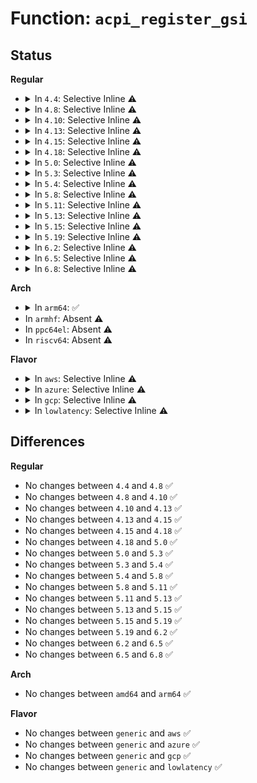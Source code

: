 # Function: <code>acpi_register_gsi</code>

## Status
<b>Regular</b>
<ul>
<li>
<details>
<summary>In <code>4.4</code>: Selective Inline ⚠️</summary>

```c
int acpi_register_gsi(struct device *dev, u32 gsi, int trigger, int polarity);
```

**Collision:** Unique Global

**Inline:** Selective

**Transformation:** False

**Instances:**

```
In arch/x86/kernel/acpi/boot.c (ffffffff8104f4b0)
Location: arch/x86/kernel/acpi/boot.c:672
Inline: True
Direct callers:
  - drivers/acpi/pci_irq.c:acpi_pci_irq_enable
  - drivers/char/hpet.c:hpet_resources
  - drivers/char/hpet.c:hpet_open
```
**Symbols:**

```
ffffffff8104f4b0-ffffffff8104f4c1: acpi_register_gsi (STB_GLOBAL)
```
</details>
</li>
<li>
<details>
<summary>In <code>4.8</code>: Selective Inline ⚠️</summary>

```c
int acpi_register_gsi(struct device *dev, u32 gsi, int trigger, int polarity);
```

**Collision:** Unique Global

**Inline:** Selective

**Transformation:** False

**Instances:**

```
In arch/x86/kernel/acpi/boot.c (ffffffff8104f600)
Location: arch/x86/kernel/acpi/boot.c:679
Inline: True
Direct callers:
  - drivers/acpi/pci_irq.c:acpi_pci_irq_enable
  - drivers/char/hpet.c:hpet_resources
  - drivers/char/hpet.c:hpet_open
```
**Symbols:**

```
ffffffff8104f600-ffffffff8104f611: acpi_register_gsi (STB_GLOBAL)
```
</details>
</li>
<li>
<details>
<summary>In <code>4.10</code>: Selective Inline ⚠️</summary>

```c
int acpi_register_gsi(struct device *dev, u32 gsi, int trigger, int polarity);
```

**Collision:** Unique Global

**Inline:** Selective

**Transformation:** False

**Instances:**

```
In arch/x86/kernel/acpi/boot.c (ffffffff81051e00)
Location: arch/x86/kernel/acpi/boot.c:683
Inline: True
Direct callers:
  - drivers/acpi/pci_irq.c:acpi_pci_irq_enable
  - drivers/char/hpet.c:hpet_resources
  - drivers/char/hpet.c:hpet_open
  - drivers/mailbox/pcc.c:acpi_pcc_probe
```
**Symbols:**

```
ffffffff81051e00-ffffffff81051e11: acpi_register_gsi (STB_GLOBAL)
```
</details>
</li>
<li>
<details>
<summary>In <code>4.13</code>: Selective Inline ⚠️</summary>

```c
int acpi_register_gsi(struct device *dev, u32 gsi, int trigger, int polarity);
```

**Collision:** Unique Global

**Inline:** Selective

**Transformation:** False

**Instances:**

```
In arch/x86/kernel/acpi/boot.c (ffffffff81051920)
Location: arch/x86/kernel/acpi/boot.c:698
Inline: True
Direct callers:
  - drivers/acpi/pci_irq.c:acpi_pci_irq_enable
  - drivers/char/hpet.c:hpet_open
```
**Symbols:**

```
ffffffff81051920-ffffffff81051931: acpi_register_gsi (STB_GLOBAL)
```
</details>
</li>
<li>
<details>
<summary>In <code>4.15</code>: Selective Inline ⚠️</summary>

```c
int acpi_register_gsi(struct device *dev, u32 gsi, int trigger, int polarity);
```

**Collision:** Unique Global

**Inline:** Selective

**Transformation:** False

**Instances:**

```
In arch/x86/kernel/acpi/boot.c (ffffffff81055590)
Location: arch/x86/kernel/acpi/boot.c:716
Inline: True
Direct callers:
  - drivers/acpi/pci_irq.c:acpi_pci_irq_enable
  - drivers/char/hpet.c:hpet_open
```
**Symbols:**

```
ffffffff81055590-ffffffff810555a7: acpi_register_gsi (STB_GLOBAL)
```
</details>
</li>
<li>
<details>
<summary>In <code>4.18</code>: Selective Inline ⚠️</summary>

```c
int acpi_register_gsi(struct device *dev, u32 gsi, int trigger, int polarity);
```

**Collision:** Unique Global

**Inline:** Selective

**Transformation:** False

**Instances:**

```
In arch/x86/kernel/acpi/boot.c (ffffffff81058420)
Location: arch/x86/kernel/acpi/boot.c:722
Inline: True
Direct callers:
  - drivers/acpi/pci_irq.c:acpi_pci_irq_enable
  - drivers/char/hpet.c:hpet_open
  - drivers/mailbox/pcc.c:acpi_pcc_probe
```
**Symbols:**

```
ffffffff81058420-ffffffff81058437: acpi_register_gsi (STB_GLOBAL)
```
</details>
</li>
<li>
<details>
<summary>In <code>5.0</code>: Selective Inline ⚠️</summary>

```c
int acpi_register_gsi(struct device *dev, u32 gsi, int trigger, int polarity);
```

**Collision:** Unique Global

**Inline:** Selective

**Transformation:** False

**Instances:**

```
In arch/x86/kernel/acpi/boot.c (ffffffff8105e040)
Location: arch/x86/kernel/acpi/boot.c:723
Inline: True
Direct callers:
  - drivers/acpi/pci_irq.c:acpi_pci_irq_enable
  - drivers/acpi/pci_irq.c:acpi_pci_irq_enable
  - drivers/char/hpet.c:hpet_open
  - drivers/mailbox/pcc.c:acpi_pcc_probe
```
**Symbols:**

```
ffffffff8105e040-ffffffff8105e057: acpi_register_gsi (STB_GLOBAL)
```
</details>
</li>
<li>
<details>
<summary>In <code>5.3</code>: Selective Inline ⚠️</summary>

```c
int acpi_register_gsi(struct device *dev, u32 gsi, int trigger, int polarity);
```

**Collision:** Unique Global

**Inline:** Selective

**Transformation:** False

**Instances:**

```
In arch/x86/kernel/acpi/boot.c (ffffffff81061450)
Location: arch/x86/kernel/acpi/boot.c:706
Inline: True
Direct callers:
  - drivers/acpi/pci_irq.c:acpi_pci_irq_enable
  - drivers/acpi/pci_irq.c:acpi_pci_irq_enable
  - drivers/char/hpet.c:hpet_open
  - drivers/mailbox/pcc.c:acpi_pcc_probe
```
**Symbols:**

```
ffffffff81061450-ffffffff81061467: acpi_register_gsi (STB_GLOBAL)
```
</details>
</li>
<li>
<details>
<summary>In <code>5.4</code>: Selective Inline ⚠️</summary>

```c
int acpi_register_gsi(struct device *dev, u32 gsi, int trigger, int polarity);
```

**Collision:** Unique Global

**Inline:** Selective

**Transformation:** False

**Instances:**

```
In arch/x86/kernel/acpi/boot.c (ffffffff81061ce0)
Location: arch/x86/kernel/acpi/boot.c:706
Inline: True
Direct callers:
  - drivers/acpi/pci_irq.c:acpi_pci_irq_enable
  - drivers/acpi/pci_irq.c:acpi_pci_irq_enable
  - drivers/char/hpet.c:hpet_open
  - drivers/mailbox/pcc.c:acpi_pcc_probe
```
**Symbols:**

```
ffffffff81061ce0-ffffffff81061cf7: acpi_register_gsi (STB_GLOBAL)
```
</details>
</li>
<li>
<details>
<summary>In <code>5.8</code>: Selective Inline ⚠️</summary>

```c
int acpi_register_gsi(struct device *dev, u32 gsi, int trigger, int polarity);
```

**Collision:** Unique Global

**Inline:** Selective

**Transformation:** False

**Instances:**

```
In arch/x86/kernel/acpi/boot.c (ffffffff81067c80)
Location: arch/x86/kernel/acpi/boot.c:707
Inline: True
Direct callers:
  - drivers/acpi/pci_irq.c:acpi_pci_irq_enable
  - drivers/acpi/pci_irq.c:acpi_pci_irq_enable
  - drivers/char/hpet.c:hpet_resources
  - drivers/char/hpet.c:hpet_timer_set_irq
  - drivers/mailbox/pcc.c:pcc_parse_subspace_irq
```
**Symbols:**

```
ffffffff81067c80-ffffffff81067c97: acpi_register_gsi (STB_GLOBAL)
```
</details>
</li>
<li>
<details>
<summary>In <code>5.11</code>: Selective Inline ⚠️</summary>

```c
int acpi_register_gsi(struct device *dev, u32 gsi, int trigger, int polarity);
```

**Collision:** Unique Global

**Inline:** Selective

**Transformation:** False

**Instances:**

```
In arch/x86/kernel/acpi/boot.c (ffffffff81069980)
Location: arch/x86/kernel/acpi/boot.c:707
Inline: True
Direct callers:
  - drivers/acpi/pci_irq.c:acpi_pci_irq_enable
  - drivers/acpi/pci_irq.c:acpi_pci_irq_enable
  - drivers/char/hpet.c:hpet_resources
  - drivers/char/hpet.c:hpet_timer_set_irq
  - drivers/mailbox/pcc.c:pcc_parse_subspace_irq
```
**Symbols:**

```
ffffffff81069980-ffffffff81069997: acpi_register_gsi (STB_GLOBAL)
```
</details>
</li>
<li>
<details>
<summary>In <code>5.13</code>: Selective Inline ⚠️</summary>

```c
int acpi_register_gsi(struct device *dev, u32 gsi, int trigger, int polarity);
```

**Collision:** Unique Global

**Inline:** Selective

**Transformation:** False

**Instances:**

```
In arch/x86/kernel/acpi/boot.c (ffffffff8106a460)
Location: arch/x86/kernel/acpi/boot.c:707
Inline: True
Direct callers:
  - drivers/acpi/pci_irq.c:acpi_pci_irq_enable
  - drivers/acpi/pci_irq.c:acpi_pci_irq_enable
  - drivers/char/hpet.c:hpet_resources
  - drivers/char/hpet.c:hpet_timer_set_irq
  - drivers/mailbox/pcc.c:acpi_pcc_probe
```
**Symbols:**

```
ffffffff8106a460-ffffffff8106a477: acpi_register_gsi (STB_GLOBAL)
```
</details>
</li>
<li>
<details>
<summary>In <code>5.15</code>: Selective Inline ⚠️</summary>

```c
int acpi_register_gsi(struct device *dev, u32 gsi, int trigger, int polarity);
```

**Collision:** Unique Global

**Inline:** Selective

**Transformation:** False

**Instances:**

```
In arch/x86/kernel/acpi/boot.c (ffffffff81074ca0)
Location: arch/x86/kernel/acpi/boot.c:705
Inline: True
Direct callers:
  - drivers/acpi/pci_irq.c:acpi_pci_irq_enable
  - drivers/acpi/pci_irq.c:acpi_pci_irq_enable
  - drivers/dma/acpi-dma.c:acpi_dma_parse_resource_group
  - drivers/char/hpet.c:hpet_resources
  - drivers/char/hpet.c:hpet_timer_set_irq
  - drivers/clocksource/hyperv_timer.c:hv_stimer_alloc
  - drivers/mailbox/pcc.c:acpi_pcc_probe
```
**Symbols:**

```
ffffffff81074ca0-ffffffff81074cb7: acpi_register_gsi (STB_GLOBAL)
```
</details>
</li>
<li>
<details>
<summary>In <code>5.19</code>: Selective Inline ⚠️</summary>

```c
int acpi_register_gsi(struct device *dev, u32 gsi, int trigger, int polarity);
```

**Collision:** Unique Global

**Inline:** Selective

**Transformation:** False

**Instances:**

```
In arch/x86/kernel/acpi/boot.c (ffffffff810836de)
Location: arch/x86/kernel/acpi/boot.c:773
Inline: True
Inline callers:
  - arch/x86/kernel/acpi/boot.c:acpi_gsi_to_irq
Direct callers:
  - drivers/acpi/resource.c:acpi_dev_get_irqresource
  - drivers/acpi/pci_irq.c:acpi_pci_irq_enable
  - drivers/acpi/pci_irq.c:acpi_pci_irq_enable
  - drivers/dma/acpi-dma.c:acpi_dma_parse_resource_group
  - drivers/char/hpet.c:hpet_resources
  - drivers/char/hpet.c:hpet_timer_set_irq
  - drivers/clocksource/hyperv_timer.c:hv_stimer_alloc
  - drivers/mailbox/pcc.c:pcc_mbox_probe
```
**Symbols:**

```
ffffffff810835e0-ffffffff81083603: acpi_register_gsi (STB_GLOBAL)
```
</details>
</li>
<li>
<details>
<summary>In <code>6.2</code>: Selective Inline ⚠️</summary>

```c
int acpi_register_gsi(struct device *dev, u32 gsi, int trigger, int polarity);
```

**Collision:** Unique Global

**Inline:** Selective

**Transformation:** False

**Instances:**

```
In arch/x86/kernel/acpi/boot.c (ffffffff8109641e)
Location: arch/x86/kernel/acpi/boot.c:786
Inline: True
Inline callers:
  - arch/x86/kernel/acpi/boot.c:acpi_gsi_to_irq
Direct callers:
  - drivers/acpi/resource.c:acpi_dev_get_irqresource
  - drivers/acpi/pci_irq.c:acpi_pci_irq_enable
  - drivers/acpi/pci_irq.c:acpi_pci_irq_enable
  - drivers/dma/acpi-dma.c:acpi_dma_parse_resource_group
  - drivers/char/hpet.c:hpet_resources
  - drivers/char/hpet.c:hpet_open
  - drivers/clocksource/hyperv_timer.c:hv_stimer_alloc
  - drivers/mailbox/pcc.c:pcc_mbox_probe
```
**Symbols:**

```
ffffffff81096300-ffffffff81096323: acpi_register_gsi (STB_GLOBAL)
```
</details>
</li>
<li>
<details>
<summary>In <code>6.5</code>: Selective Inline ⚠️</summary>

```c
int acpi_register_gsi(struct device *dev, u32 gsi, int trigger, int polarity);
```

**Collision:** Unique Global

**Inline:** Selective

**Transformation:** False

**Instances:**

```
In arch/x86/kernel/acpi/boot.c (ffffffff8109953c)
Location: arch/x86/kernel/acpi/boot.c:795
Inline: True
Inline callers:
  - arch/x86/kernel/acpi/boot.c:acpi_gsi_to_irq
Direct callers:
  - drivers/acpi/resource.c:acpi_dev_get_irqresource
  - drivers/acpi/pci_irq.c:acpi_pci_irq_enable
  - drivers/acpi/pci_irq.c:acpi_pci_irq_enable
  - drivers/dma/acpi-dma.c:acpi_dma_parse_resource_group
  - drivers/char/hpet.c:hpet_resources
  - drivers/char/hpet.c:hpet_open
  - drivers/clocksource/hyperv_timer.c:hv_stimer_alloc
  - drivers/mailbox/pcc.c:pcc_mbox_probe
```
**Symbols:**

```
ffffffff81099420-ffffffff81099443: acpi_register_gsi (STB_GLOBAL)
```
</details>
</li>
<li>
<details>
<summary>In <code>6.8</code>: Selective Inline ⚠️</summary>

```c
int acpi_register_gsi(struct device *dev, u32 gsi, int trigger, int polarity);
```

**Collision:** Unique Global

**Inline:** Selective

**Transformation:** False

**Instances:**

```
In arch/x86/kernel/acpi/boot.c (ffffffff810a0d7c)
Location: arch/x86/kernel/acpi/boot.c:804
Inline: True
Inline callers:
  - arch/x86/kernel/acpi/boot.c:acpi_gsi_to_irq
Direct callers:
  - drivers/acpi/resource.c:acpi_dev_get_irqresource
  - drivers/acpi/pci_irq.c:acpi_pci_irq_enable
  - drivers/acpi/pci_irq.c:acpi_pci_irq_enable
  - drivers/dma/acpi-dma.c:acpi_dma_parse_resource_group
  - drivers/char/hpet.c:hpet_resources
  - drivers/char/hpet.c:hpet_open
  - drivers/clocksource/hyperv_timer.c:hv_stimer_alloc
  - drivers/mailbox/pcc.c:pcc_mbox_probe
```
**Symbols:**

```
ffffffff810a0c60-ffffffff810a0c83: acpi_register_gsi (STB_GLOBAL)
```
</details>
</li>
</ul>
<b>Arch</b>
<ul>
<li>
<details>
<summary>In <code>arm64</code>: ✅</summary>

```c
int acpi_register_gsi(struct device *dev, u32 gsi, int trigger, int polarity);
```

**Collision:** Unique Global

**Inline:** No

**Transformation:** False

**Instances:**

```
In drivers/acpi/irq.c (ffff80001077c080)
Location: drivers/acpi/irq.c:51
Inline: False
Direct callers:
  - arch/arm/xen/enlighten.c:xen_guest_init
  - drivers/irqchip/irq-gic.c:gic_v2_acpi_init
  - drivers/irqchip/irq-gic-v3.c:gic_acpi_init
  - drivers/acpi/pci_irq.c:acpi_pci_irq_enable
  - drivers/acpi/arm64/iort.c:acpi_iort_register_irq
  - drivers/acpi/arm64/gtdt.c:map_gt_gsi
  - drivers/mailbox/pcc.c:acpi_pcc_probe
```
**Symbols:**

```
ffff80001077c080-ffff80001077c12c: acpi_register_gsi (STB_GLOBAL)
```
</details>
</li>
<li>
In <code>armhf</code>: Absent ⚠️
</li>
<li>
In <code>ppc64el</code>: Absent ⚠️
</li>
<li>
In <code>riscv64</code>: Absent ⚠️
</li>
</ul>
<b>Flavor</b>
<ul>
<li>
<details>
<summary>In <code>aws</code>: Selective Inline ⚠️</summary>

```c
int acpi_register_gsi(struct device *dev, u32 gsi, int trigger, int polarity);
```

**Collision:** Unique Global

**Inline:** Selective

**Transformation:** False

**Instances:**

```
In arch/x86/kernel/acpi/boot.c (ffffffff81061860)
Location: arch/x86/kernel/acpi/boot.c:706
Inline: True
Direct callers:
  - drivers/acpi/pci_irq.c:acpi_pci_irq_enable
  - drivers/acpi/pci_irq.c:acpi_pci_irq_enable
  - drivers/char/hpet.c:hpet_open
  - drivers/mailbox/pcc.c:acpi_pcc_probe
```
**Symbols:**

```
ffffffff81061860-ffffffff81061877: acpi_register_gsi (STB_GLOBAL)
```
</details>
</li>
<li>
<details>
<summary>In <code>azure</code>: Selective Inline ⚠️</summary>

```c
int acpi_register_gsi(struct device *dev, u32 gsi, int trigger, int polarity);
```

**Collision:** Unique Global

**Inline:** Selective

**Transformation:** False

**Instances:**

```
In arch/x86/kernel/acpi/boot.c (ffffffff81051c30)
Location: arch/x86/kernel/acpi/boot.c:706
Inline: True
Direct callers:
  - drivers/acpi/pci_irq.c:acpi_pci_irq_enable
  - drivers/acpi/pci_irq.c:acpi_pci_irq_enable
  - drivers/char/hpet.c:hpet_open
  - drivers/mailbox/pcc.c:acpi_pcc_probe
```
**Symbols:**

```
ffffffff81051c30-ffffffff81051c47: acpi_register_gsi (STB_GLOBAL)
```
</details>
</li>
<li>
<details>
<summary>In <code>gcp</code>: Selective Inline ⚠️</summary>

```c
int acpi_register_gsi(struct device *dev, u32 gsi, int trigger, int polarity);
```

**Collision:** Unique Global

**Inline:** Selective

**Transformation:** False

**Instances:**

```
In arch/x86/kernel/acpi/boot.c (ffffffff81061c80)
Location: arch/x86/kernel/acpi/boot.c:706
Inline: True
Direct callers:
  - drivers/acpi/pci_irq.c:acpi_pci_irq_enable
  - drivers/acpi/pci_irq.c:acpi_pci_irq_enable
  - drivers/char/hpet.c:hpet_open
  - drivers/mailbox/pcc.c:acpi_pcc_probe
```
**Symbols:**

```
ffffffff81061c80-ffffffff81061c97: acpi_register_gsi (STB_GLOBAL)
```
</details>
</li>
<li>
<details>
<summary>In <code>lowlatency</code>: Selective Inline ⚠️</summary>

```c
int acpi_register_gsi(struct device *dev, u32 gsi, int trigger, int polarity);
```

**Collision:** Unique Global

**Inline:** Selective

**Transformation:** False

**Instances:**

```
In arch/x86/kernel/acpi/boot.c (ffffffff81063240)
Location: arch/x86/kernel/acpi/boot.c:706
Inline: True
Direct callers:
  - drivers/acpi/pci_irq.c:acpi_pci_irq_enable
  - drivers/acpi/pci_irq.c:acpi_pci_irq_enable
  - drivers/char/hpet.c:hpet_open
  - drivers/mailbox/pcc.c:acpi_pcc_probe
```
**Symbols:**

```
ffffffff81063240-ffffffff81063257: acpi_register_gsi (STB_GLOBAL)
```
</details>
</li>
</ul>

## Differences
<b>Regular</b>
<ul>
<li>
No changes between <code>4.4</code> and <code>4.8</code> ✅
</li>
<li>
No changes between <code>4.8</code> and <code>4.10</code> ✅
</li>
<li>
No changes between <code>4.10</code> and <code>4.13</code> ✅
</li>
<li>
No changes between <code>4.13</code> and <code>4.15</code> ✅
</li>
<li>
No changes between <code>4.15</code> and <code>4.18</code> ✅
</li>
<li>
No changes between <code>4.18</code> and <code>5.0</code> ✅
</li>
<li>
No changes between <code>5.0</code> and <code>5.3</code> ✅
</li>
<li>
No changes between <code>5.3</code> and <code>5.4</code> ✅
</li>
<li>
No changes between <code>5.4</code> and <code>5.8</code> ✅
</li>
<li>
No changes between <code>5.8</code> and <code>5.11</code> ✅
</li>
<li>
No changes between <code>5.11</code> and <code>5.13</code> ✅
</li>
<li>
No changes between <code>5.13</code> and <code>5.15</code> ✅
</li>
<li>
No changes between <code>5.15</code> and <code>5.19</code> ✅
</li>
<li>
No changes between <code>5.19</code> and <code>6.2</code> ✅
</li>
<li>
No changes between <code>6.2</code> and <code>6.5</code> ✅
</li>
<li>
No changes between <code>6.5</code> and <code>6.8</code> ✅
</li>
</ul>
<b>Arch</b>
<ul>
<li>
No changes between <code>amd64</code> and <code>arm64</code> ✅
</li>
</ul>
<b>Flavor</b>
<ul>
<li>
No changes between <code>generic</code> and <code>aws</code> ✅
</li>
<li>
No changes between <code>generic</code> and <code>azure</code> ✅
</li>
<li>
No changes between <code>generic</code> and <code>gcp</code> ✅
</li>
<li>
No changes between <code>generic</code> and <code>lowlatency</code> ✅
</li>
</ul>
